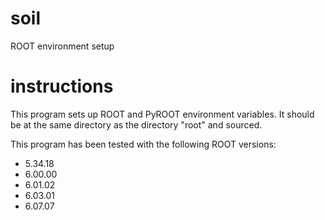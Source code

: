 # soil

ROOT environment setup

# instructions

This program sets up ROOT and PyROOT environment variables. It should be at the same directory as the directory "root" and sourced.

This program has been tested with the following ROOT versions:

- 5.34.18
- 6.00.00
- 6.01.02
- 6.03.01
- 6.07.07